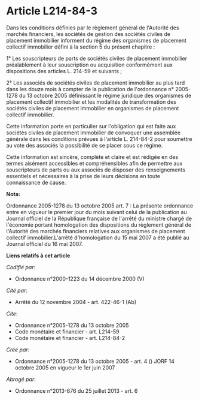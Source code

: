 # Article L214-84-3

Dans les conditions définies par le règlement général de l'Autorité des marchés financiers, les sociétés de gestion des
sociétés civiles de placement immobilier informent du régime des organismes de placement collectif immobilier défini à la
section 5 du présent chapitre :

1° Les souscripteurs de parts de sociétés civiles de placement immobilier préalablement à leur souscription ou acquisition
conformément aux dispositions des articles L. 214-59 et suivants ;

2° Les associés de sociétés civiles de placement immobilier au plus tard dans les douze mois à compter de la publication de
l'ordonnance n° 2005-1278 du 13 octobre 2005 définissant le régime juridique des organismes de placement collectif immobilier
et les modalités de transformation des sociétés civiles de placement immobilier en organismes de placement collectif
immobilier.

Cette information porte en particulier sur l'obligation qui est faite aux sociétés civiles de placement immobilier de
convoquer une assemblée générale dans les conditions prévues à l'article L. 214-84-2 pour soumettre au vote des associés la
possibilité de se placer sous ce régime.

Cette information est sincère, complète et claire et est rédigée en des termes aisément accessibles et compréhensibles afin
de permettre aux souscripteurs de parts ou aux associés de disposer des renseignements essentiels et nécessaires à la prise
de leurs décisions en toute connaissance de cause.

**Nota:**

Ordonnance 2005-1278 du 13 octobre 2005 art. 7 : La présente ordonnance entre en vigueur le premier jour du mois suivant
celui de la publication au Journal officiel de la République française de l'arrêté du ministre chargé de l'économie portant
homologation des dispositions du règlement général de l'Autorité des marchés financiers relatives aux organismes de placement
collectif immobilier.L'arrêté d'homologation du 15 mai 2007 a été publié au Journal officiel du 16 mai 2007.

**Liens relatifs à cet article**

_Codifié par_:

  - Ordonnance n°2000-1223 du 14 décembre 2000 (V)

_Cité par_:

  - Arrêté du 12 novembre 2004 - art. 422-46-1 (Ab)

_Cite_:

  - Ordonnance n°2005-1278 du 13 octobre 2005
  - Code monétaire et financier - art. L214-59
  - Code monétaire et financier - art. L214-84-2

_Créé par_:

  - Ordonnance n°2005-1278 du 13 octobre 2005 - art. 4 () JORF 14 octobre 2005 en vigueur le 1er juin 2007

_Abrogé par_:

  - Ordonnance n°2013-676 du 25 juillet 2013 - art. 6
